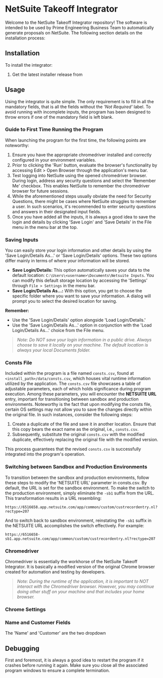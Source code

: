 # NetSuite Takeoff Integrator
Welcome to the NetSuite Takeoff Integrator repository! The software is intended to be used by Prime Engineering Business Team to 
automatically generate proposals on NetSuite. The following section details on the installation process:

## Installation
To install the integrator:
1. Get the latest installer release from 

## Usage
Using the integrator is quite simple. The only requirement is to fill in all the mandatory fields, that is all the fields
without the _'Not Required'_ label. To avoid running with incomplete inputs, the program has been designed to throw errors
if one of the mandatory field is left blank.

### Guide to First Time Running the Program
When launching the program for the first time, the following points are noteworthy:
1. Ensure you have the appropriate chromedriver installed and correctly configured in your environment variables.
2. Prior to clicking the 'Run' button, evaluate the browser's functionality by accessing Edit > Open Browser through the application's menu bar.
3. Test logging into NetSuite using the opened chromedriver browser. During login, address any security questions and select the 'Remember Me' checkbox. This enables NetSuite to remember the chromedriver browser for future sessions.
4. While the aforementioned steps usually obviate the need for Security Questions, there might be cases where NetSuite struggles to remember a user. In such scenarios, it's recommended to enter security questions and answers in their designated input fields.
5. Once you have added all the inputs, it is always a good idea to save the login and details by clicking 'Save Login' and 'Save Details' in the File menu in the menu bar at the top.

### Saving Inputs
You can easily store your login information and other details by using the 'Save Login/Details As...' or 'Save Login/Details' options. These two options differ mainly in terms of where your information will be stored.
- **Save Login/Details:** This option automatically saves your data to the default location: `C:\Users\<username>\Documents\Netsuite Inputs`. You can modify this default storage location by accessing the 'Settings' through `File > Settings` in the menu bar.
- **Save Login/Details As...:** With this option, you get to choose the specific folder where you want to save your information. A dialog will prompt you to select the desired location for saving.

**Remember:**
- Use the 'Save Login/Details' option alongside 'Load Login/Details.'
- Use the 'Save Login/Details As...' option in conjunction with the 'Load Login/Details As...' choice from the File menu.

> _Note: Do NOT save your login information in a public drive. Always choose to save it locally on your machine. The default location is always your local Documents folder._

### Consts File
Included within the program is a file named `consts.csv`, found at `<install_path>/data/consts.csv`, which houses vital runtime information utilized by the application. The `consts.csv` file showcases a table of adjustable parameters, each of which holds significance during program execution. Among these parameters, you will encounter the **NETSUITE URL** entry, important for transitioning between sandbox and production environments.
Noteworthy is the fact that upon modifying the consts file, certain OS settings may not allow you to save the changes directly within the original file. In such instances, consider the following steps:
1. Create a duplicate of the file and save it in another location. Ensure that this copy bears the exact name as the original, i.e., `consts.csv`.
2. Subsequently, substitute the original `consts.csv` with the modified duplicate, effectively replacing the original file with the modified version.

This process guarantees that the revised `consts.csv` is successfully integrated into the program's operation.

### Switching between Sandbox and Production Environments

To transition between the sandbox and production environments, follow these steps to modify the 'NETSUITE URL' parameter in consts.csv. By default, the URL is set for the sandbox environment. To make the switch to the production environment, simply eliminate the `-sb1` suffix from the URL. This transformation results in a URL resembling:

`https://6516658.app.netsuite.com/app/common/custom/custrecordentry.nl?rectype=207`

And to switch back to sandbox environment, reinstating the `-sb1` suffix in the NETSUITE URL accomplishes the switch effectively. For example:

`https://6516658-sb1.app.netsuite.com/app/common/custom/custrecordentry.nl?rectype=207`

### Chromedriver
Chromedriver is essentially the workhorse of the NetSuite Takeoff Integrator. It is basically a modified version of the original Chrome browser
created for automation and testing by developers. 

> _Note: During the runtime of the application, it is important to NOT interact with the Chromedriver browser. However, you may continue doing other
> stuff on your machine and that includes your home browser._

### Chrome Settings


### Name and Customer Fields
The 'Name' and 'Customer' are the two dropdown 

## Debugging

First and foremost, it is always a good idea to restart the program if it crashes before running it again. Make sure you close
all the associated program windows to ensure a complete termination. 